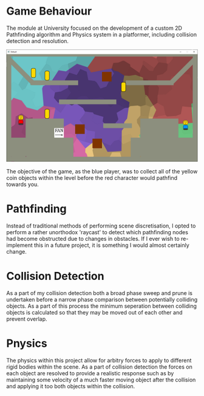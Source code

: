 # Game Behaviour
The module at University focused on the development of a custom 2D Pathfinding algorithm and Physics system in a platformer, including collision detection and resolution.

![Screenshot](https://raw.githubusercontent.com/Hesketh/GameBehaviour/master/Screenshot.png)

The objective of the game, as the blue player, was to collect all of the yellow coin objects within the level before the red character would pathfind towards you.

# Pathfinding
Instead of traditional methods of performing scene discretisation, I opted to perform a rather unorthodox 'raycast' to detect which pathfinding nodes had become obstructed due to changes in obstacles. If I ever wish to re-implement this in a future project, it is something I would almost certainly change.

# Collision Detection
As a part of my collision detection both a broad phase sweep and prune is undertaken before a narrow phase comparison between potentially colliding objects. As a part of this process the minimum seperation between colliding objects is calculated so that they may be moved out of each other and prevent overlap.

# Pnysics
The physics within this project allow for arbitry forces to apply to different rigid bodies within the scene. As a part of collision detection the forces on each object are resolved to provide a realistic response such as by maintaining some velocity of a much faster moving object after the collision and applying it too both objects within the collision.
